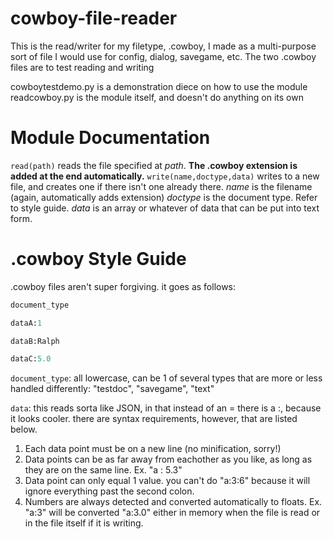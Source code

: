 # cowboy-file-reader
This is the read/writer for my filetype, .cowboy, I made as a multi-purpose sort of file I would use for config, dialog, savegame, etc.
The two .cowboy files are to test reading and writing

cowboytestdemo.py is a demonstration diece on how to use the module
readcowboy.py is the module itself, and doesn't do anything on its own

# Module Documentation

`read(path)`
reads the file specified at *path*. **The .cowboy extension is added at the end automatically.**
`write(name,doctype,data)`
writes to a new file, and creates one if there isn't one already there. 
*name* is the filename (again, automatically adds extension)
*doctype* is the document type. Refer to style guide.
*data* is an array or whatever of data that can be put into text form.

# .cowboy Style Guide
.cowboy files aren't super forgiving. it goes as follows:

```python
document_type

dataA:1 

dataB:Ralph 

dataC:5.0 
```

`document_type`: all lowercase, can be 1 of several types that are more or less handled differently: "testdoc", "savegame", "text"

`data`: this reads sorta like JSON, in that instead of an = there is a :, because it looks cooler. there are syntax requirements, however, that are listed below.

1. Each data point must be on a new line (no minification, sorry!)
2. Data points can be as far away from eachother as you like, as long as they are on the same line. Ex. "a    :      5.3"
3. Data point can only equal 1 value. you can't do "a:3:6" because it will ignore everything past the second colon.
4. Numbers are always detected and converted automatically to floats. Ex. "a:3" will be converted "a:3.0" either in memory when the file is read or in the file itself if it is writing.

